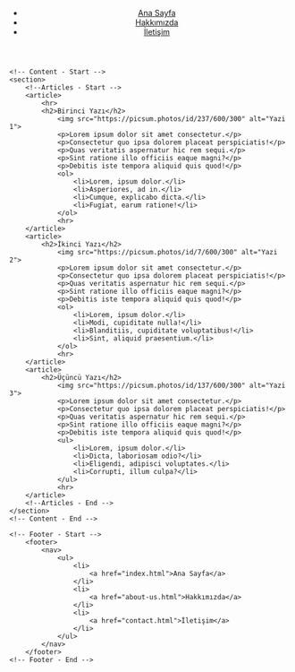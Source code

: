 <!DOCTYPE html>
<html lang="tr">
<head>
    <meta charset="UTF-8">
    <meta http-equiv="X-UA-Compatible" content="IE=edge">
    <meta name="viewport" content="width=device-width, initial-scale=1.0">
    <title>Ana Sayfa | fkucukonder.dev</title>
</head>
<body>
    <!-- Navbar - Start -->
    <header>
        <nav>
            <ul>
                <li>
                    <a href="index.html">Ana Sayfa</a>
                </li>
                <li>
                    <a href="about-us.html">Hakkımızda</a>
                </li>
                <li>
                    <a href="contact.html">İletişim</a>
                </li>
            </ul>
        </nav>
    </header>
    <!-- Navbar - End -->

    <!-- Content - Start -->
    <section>
        <!--Articles - Start -->
        <article>
            <hr>
            <h2>Birinci Yazı</h2>
                <img src="https://picsum.photos/id/237/600/300" alt="Yazi 1">
                <p>Lorem ipsum dolor sit amet consectetur.</p>
                <p>Consectetur quo ipsa dolorem placeat perspiciatis!</p>
                <p>Quas veritatis aspernatur hic rem sequi.</p>
                <p>Sint ratione illo officiis eaque magni?</p>
                <p>Debitis iste tempora aliquid quis quod!</p>
                <ol>
                    <li>Lorem, ipsum dolor.</li>
                    <li>Asperiores, ad in.</li>
                    <li>Cumque, explicabo dicta.</li>
                    <li>Fugiat, earum ratione!</li>
                </ol>
                <hr>
        </article>
        <article>
            <h2>İkinci Yazı</h2>
                <img src="https://picsum.photos/id/7/600/300" alt="Yazi 2">
                <p>Lorem ipsum dolor sit amet consectetur.</p>
                <p>Consectetur quo ipsa dolorem placeat perspiciatis!</p>
                <p>Quas veritatis aspernatur hic rem sequi.</p>
                <p>Sint ratione illo officiis eaque magni?</p>
                <p>Debitis iste tempora aliquid quis quod!</p>
                <ol>
                    <li>Lorem, ipsum dolor.</li>
                    <li>Modi, cupiditate nulla!</li>
                    <li>Blanditiis, cupiditate voluptatibus!</li>
                    <li>Sint, aliquid praesentium.</li>
                </ol>
                <hr>
        </article>
        <article>
            <h2>Üçüncü Yazı</h2>
                <img src="https://picsum.photos/id/137/600/300" alt="Yazi 3">
                <p>Lorem ipsum dolor sit amet consectetur.</p>
                <p>Consectetur quo ipsa dolorem placeat perspiciatis!</p>
                <p>Quas veritatis aspernatur hic rem sequi.</p>
                <p>Sint ratione illo officiis eaque magni?</p>
                <p>Debitis iste tempora aliquid quis quod!</p>
                <ul>
                    <li>Lorem, ipsum dolor.</li>
                    <li>Dicta, laboriosam odio?</li>
                    <li>Eligendi, adipisci voluptates.</li>
                    <li>Corrupti, illum culpa?</li>
                </ul>
                <hr>
        </article>
        <!--Articles - End -->
    </section>
    <!-- Content - End -->

    <!-- Footer - Start -->
        <footer>
            <nav>
                <ul>
                    <li>
                        <a href="index.html">Ana Sayfa</a>
                    </li>
                    <li>
                        <a href="about-us.html">Hakkımızda</a>
                    </li>
                    <li>
                        <a href="contact.html">İletişim</a>
                    </li>
                </ul>
            </nav>
        </footer>
    <!-- Footer - End -->
</body>
</html>
